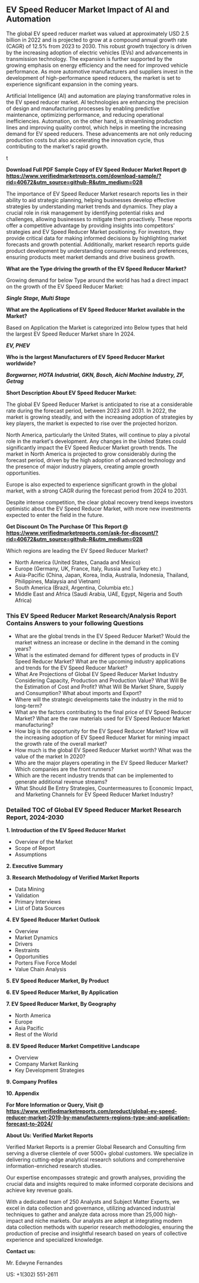 <h2>EV Speed Reducer Market Impact of AI and Automation</h2><p>The global EV speed reducer market was valued at approximately USD 2.5 billion in 2022 and is projected to grow at a compound annual growth rate (CAGR) of 12.5% from 2023 to 2030. This robust growth trajectory is driven by the increasing adoption of electric vehicles (EVs) and advancements in transmission technology. The expansion is further supported by the growing emphasis on energy efficiency and the need for improved vehicle performance. As more automotive manufacturers and suppliers invest in the development of high-performance speed reducers, the market is set to experience significant expansion in the coming years.</p><p>Artificial Intelligence (AI) and automation are playing transformative roles in the EV speed reducer market. AI technologies are enhancing the precision of design and manufacturing processes by enabling predictive maintenance, optimizing performance, and reducing operational inefficiencies. Automation, on the other hand, is streamlining production lines and improving quality control, which helps in meeting the increasing demand for EV speed reducers. These advancements are not only reducing production costs but also accelerating the innovation cycle, thus contributing to the market's rapid growth.</p>t</p><p id="" class=""><strong>Download Full PDF Sample Copy of EV Speed Reducer Market Report @ <a href="https://www.verifiedmarketreports.com/download-sample/?rid=40672&utm_source=github-R&utm_medium=028" target="_blank">https://www.verifiedmarketreports.com/download-sample/?rid=40672&utm_source=github-R&utm_medium=028</a></strong></p><p>The importance of&nbsp;EV Speed Reducer Market research reports lies in their ability to aid strategic planning, helping businesses develop effective strategies by understanding market trends and dynamics. They play a crucial role in risk management by identifying potential risks and challenges, allowing businesses to mitigate them proactively. These reports offer a competitive advantage by providing insights into competitors' strategies and EV Speed Reducer Market positioning. For investors, they provide critical data for making informed decisions by highlighting market forecasts and growth potential. Additionally, market research reports guide product development by understanding consumer needs and preferences, ensuring products meet market demands and drive business growth.</p><p><strong>What are the&nbsp;Type driving the growth of the EV Speed Reducer Market?</strong></p><p id="" class="">Growing demand for below Type around the world has had a direct impact on the growth of the EV Speed Reducer Market:</p><em><strong>Single Stage, Multi Stage</strong></em></p><strong>What are the&nbsp;Applications&nbsp;of EV Speed Reducer Market available in the Market?</strong></p><p id="" class="">Based on Application the Market is categorized into Below types that held the largest EV Speed Reducer Market share In 2024.</p><em><strong>EV, PHEV</strong></em></p><strong>Who is the largest Manufacturers of EV Speed Reducer Market worldwide?</strong></p><p><em><strong>Borgwarner, HOTA Industrial, GKN, Bosch, Aichi Machine Industry, ZF, Getrag</strong></em></p><p id="" class=""><strong>Short Description About EV Speed Reducer Market:</strong></p><p>The global EV Speed Reducer Market is anticipated to rise at a considerable rate during the forecast period, between 2023 and 2031. In 2022, the market is growing steadily, and with the increasing adoption of strategies by key players, the market is expected to rise over the projected horizon.</p><p>North America, particularly the United States, will continue to play a pivotal role in the market's development. Any changes in the United States could significantly impact the EV Speed Reducer Market growth trends. The market in North America is projected to grow considerably during the forecast period, driven by the high adoption of advanced technology and the presence of major industry players, creating ample growth opportunities.</p><p>Europe is also expected to experience significant growth in the global market, with a strong CAGR during the forecast period from 2024 to 2031.</p><p>Despite intense competition, the clear global recovery trend keeps investors optimistic about the EV Speed Reducer Market, with more new investments expected to enter the field in the future.</p><p id="" class=""><strong>Get Discount On The Purchase Of This Report @ <a href="https://www.verifiedmarketreports.com/ask-for-discount/?rid=40672&utm_source=github-R&utm_medium=028" target="_blank">https://www.verifiedmarketreports.com/ask-for-discount/?rid=40672&utm_source=github-R&utm_medium=028</a></strong></p>Which regions are leading the EV Speed Reducer Market?</p><ul><li>North America (United States, Canada and Mexico)</li><li>Europe (Germany, UK, France, Italy, Russia and Turkey etc.)</li><li>Asia-Pacific (China, Japan, Korea, India, Australia, Indonesia, Thailand, Philippines, Malaysia and Vietnam)</li><li>South America (Brazil, Argentina, Columbia etc.)</li><li>Middle East and Africa (Saudi Arabia, UAE, Egypt, Nigeria and South Africa)</li></ul><h3 id="" class="">This EV Speed Reducer Market Research/Analysis Report Contains Answers to your following Questions</h3><ul><li>What are the global trends in the EV Speed Reducer Market? Would the market witness an increase or decline in the demand in the coming years?</li><li>What is the estimated demand for different types of products in EV Speed Reducer Market? What are the upcoming industry applications and trends for the EV Speed Reducer Market?</li><li>What Are Projections of Global EV Speed Reducer Market Industry Considering Capacity, Production and Production Value? What Will Be the Estimation of Cost and Profit? What Will Be Market Share, Supply and Consumption? What about imports and Export?</li><li>Where will the strategic developments take the industry in the mid to long-term?</li><li>What are the factors contributing to the final price of EV Speed Reducer Market? What are the raw materials used for EV Speed Reducer Market manufacturing?</li><li>How big is the opportunity for the EV Speed Reducer Market? How will the increasing adoption of EV Speed Reducer Market for mining impact the growth rate of the overall market?</li><li>How much is the global EV Speed Reducer Market worth? What was the value of the market In 2020?</li><li>Who are the major players operating in the EV Speed Reducer Market? Which companies are the front runners?</li><li>Which are the recent industry trends that can be implemented to generate additional revenue streams?</li><li>What Should Be Entry Strategies, Countermeasures to Economic Impact, and Marketing Channels for EV Speed Reducer Market Industry?</li></ul><h3 id="" class="">Detailed TOC of Global EV Speed Reducer Market Research Report, 2024-2030</h3><p id="" class=""><strong>1. Introduction of the EV Speed Reducer Market</strong></p><ul><li>Overview of the Market</li><li>Scope of Report</li><li>Assumptions</li></ul><p id="" class=""><strong>2. Executive Summary</strong></p><p id="" class=""><strong>3. Research Methodology of Verified Market Reports</strong></p><ul><li>Data Mining</li><li>Validation</li><li>Primary Interviews</li><li>List of Data Sources</li></ul><p id="" class=""><strong>4. EV Speed Reducer Market Outlook</strong></p><ul><li>Overview</li><li>Market Dynamics</li><li>Drivers</li><li>Restraints</li><li>Opportunities</li><li>Porters Five Force Model</li><li>Value Chain Analysis</li></ul><p id="" class=""><strong>5. EV Speed Reducer Market, By Product</strong></p><p id="" class=""><strong>6. EV Speed Reducer Market, By Application</strong></p><p id="" class=""><strong>7. EV Speed Reducer Market, By Geography</strong></p><ul><li>North America</li><li>Europe</li><li>Asia Pacific</li><li>Rest of the World</li></ul><p id="" class=""><strong>8. EV Speed Reducer Market Competitive Landscape</strong></p><ul><li>Overview</li><li>Company Market Ranking</li><li>Key Development Strategies</li></ul><p id="" class=""><strong>9. Company Profiles</strong></p><p id="" class=""><strong>10. Appendix</strong></p><p id="" class=""><strong>For More Information or Query, Visit @ <a href="https://www.verifiedmarketreports.com/product/global-ev-speed-reducer-market-2019-by-manufacturers-regions-type-and-application-forecast-to-2024/" target="_blank">https://www.verifiedmarketreports.com/product/global-ev-speed-reducer-market-2019-by-manufacturers-regions-type-and-application-forecast-to-2024/</a></strong></p><p id="" class=""><strong>About Us: Verified Market Reports</strong></p><p id="" class="">Verified Market Reports is a premier Global Research and Consulting firm serving a diverse clientele of over 5000+ global customers. We specialize in delivering cutting-edge analytical research solutions and comprehensive information-enriched research studies.</p><p id="" class="">Our expertise encompasses strategic and growth analyses, providing the crucial data and insights required to make informed corporate decisions and achieve key revenue goals.</p><p id="" class="">With a dedicated team of 250 Analysts and Subject Matter Experts, we excel in data collection and governance, utilizing advanced industrial techniques to gather and analyze data across more than 25,000 high-impact and niche markets. Our analysts are adept at integrating modern data collection methods with superior research methodologies, ensuring the production of precise and insightful research based on years of collective experience and specialized knowledge.</p><p id="" class=""><strong>Contact us:</strong></p><p id="" class="">Mr. Edwyne Fernandes</p><p id="" class="">US: +1(302) 551-2611</p>